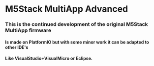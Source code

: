 # M5Stack MultiApp Advanced
### This is the continued development of the original M5Stack MultiApp firmware
#### Is made on PlatformIO but with some minor work it can be adapted to other IDE's
#### Like VisualStudio+VisualMicro or Eclipse.

